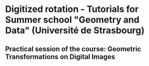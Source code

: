 # Digitized rotation - Tutorials for Summer school "Geometry and Data" (Université de Strasbourg)
## Practical session of the course: Geometric Transformations on Digital Images
